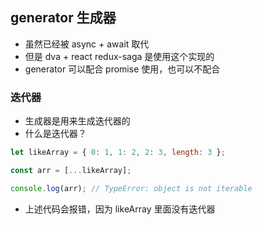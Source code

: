 ## generator 生成器

- 虽然已经被 async + await 取代
- 但是 dva + react redux-saga 是使用这个实现的
- generator 可以配合 promise 使用，也可以不配合

### 迭代器

- 生成器是用来生成迭代器的
- 什么是迭代器？

```js
let likeArray = { 0: 1, 1: 2, 2: 3, length: 3 };

const arr = [...likeArray];

console.log(arr); // TypeError: object is not iterable
```

- 上述代码会报错，因为 likeArray 里面没有迭代器
